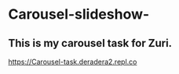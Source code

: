 # Carousel-slideshow-
## This is my carousel task for Zuri.
https://Carousel-task.deradera2.repl.co
